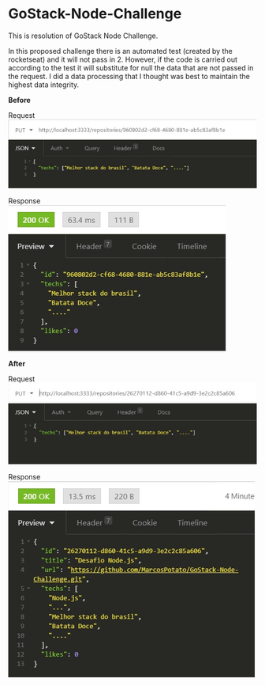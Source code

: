 # GoStack-Node-Challenge
This is resolution of GoStack Node Challenge.

In this proposed challenge there is an automated test (created by the rocketseat) and it will not pass in 2. However, if the code is carried out according to the test it will substitute for null the data that are not passed in the request. I did a data processing that I thought was best to maintain the highest data integrity.

<b>Before</b>

Request<br/>
![](observations/before-request.jpg)

Response<br/>
![](observations/before-results.jpg)

<b>After</b>

Request<br/>
![](observations/after-request.jpg)

Response<br/>
![](observations/after-results.jpg)

